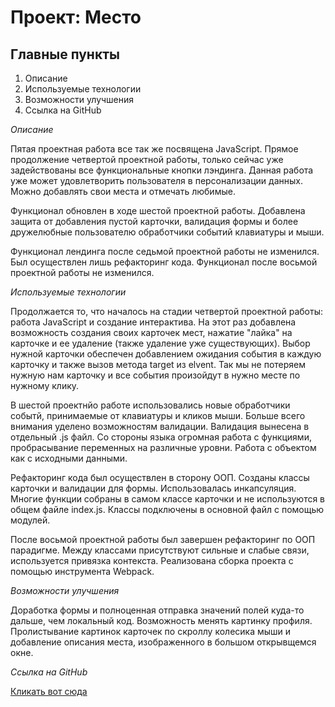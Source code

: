 # Проект: Место

## Главные пункты
1. Описание
2. Используемые технологии
3. Возможности улучшения
4. Ссылка на GitHub

*Описание*

Пятая проектная работа все так же посвящена JavaScript. Прямое продолжение четвертой проектной работы, только сейчас уже задействованы все функциональные
кнопки лэндинга. Данная работа уже может удовлетворить пользователя в персонализации данных. Можно добавлять свои места и отмечать любимые.

Функционал обновлен в ходе шестой проектной работы. Добавлена защита от добавления пустой карточки, валидация формы и более дружелюбные пользователю
обработчики событий клавиатуры и мыши.

Функционал лендинга после седьмой проектной работы не изменился. Был осуществлен лишь рефакторинг кода.
Функционал после восьмой проектной работы не изменился.

*Используемые технологии*

Продолжается то, что началось на стадии четвертой проектной работы: работа JavaScript и создание интерактива. На этот раз добавлена возможность
создания своих карточек мест, нажатие "лайка" на карточке и ее удаление (также удаление уже существующих). Выбор нужной карточки обеспечен добавлением
ожидания события в каждую карточку и также вызов метода target из elvent. Так мы не потеряем нужную нам карточку и все события произойдут в нужно месте по
нужному клику.

В шестой проектнйо работе использовались новые обработчики событй, принимаемые от клавиатуры и кликов мыши. Больше всего внимания уделено возможностям валидации.
Валидация вынесена в отдельный .js файл. Со стороны языка огромная работа с функциями, пробрасывание переменных на различные уровни. Работа с объектом как с исходными данными.

Рефакторинг кода был осуществлен в сторону ООП. Созданы классы карточки и валидации для формы. Использовалась инкапсуляция. Многие функции собраны в самом классе карточки и не используются в общем файле index.js. Классы подключены в основной файл с помощью модулей.

После восьмой проектной работы был завершен рефакторинг по ООП парадигме. Между классами присутствуют сильные и слабые связи, используется привязка контекста. Реализована сборка проекта
с помощью инструмента Webpack.

*Возможности улучшения*

Доработка формы и полноценная отправка значений полей куда-то дальше, чем локальный код. Возможность менять картинку профиля. Пролистывание картинок карточек по скроллу
колесика мыши и добавление описания места, изображенного в большом открывщемся окне.

*Ссылка на GitHub*

[Кликать вот сюда](https://all1son4.github.io/mesto/)
